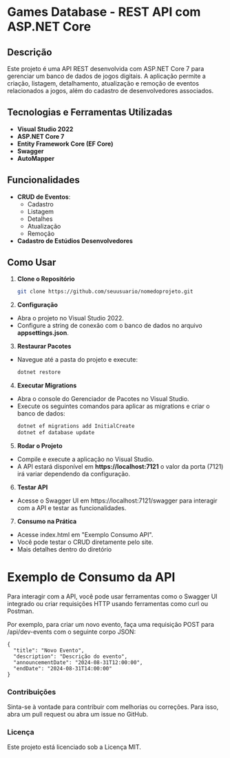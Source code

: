 # Games Database - REST API com ASP.NET Core

## Descrição

Este projeto é uma API REST desenvolvida com ASP.NET Core 7 para gerenciar um banco de dados de jogos digitais. A aplicação permite a criação, listagem, detalhamento, atualização e remoção de eventos relacionados a jogos, além do cadastro de desenvolvedores associados.

## Tecnologias e Ferramentas Utilizadas

- **Visual Studio 2022**
- **ASP.NET Core 7**
- **Entity Framework Core (EF Core)**
- **Swagger**
- **AutoMapper**

## Funcionalidades

- **CRUD de Eventos**:
  - Cadastro
  - Listagem
  - Detalhes
  - Atualização
  - Remoção
- **Cadastro de Estúdios Desenvolvedores**

## Como Usar

1. **Clone o Repositório**
   ```bash
   git clone https://github.com/seuusuario/nomedoprojeto.git
2. **Configuração**
  - Abra o projeto no Visual Studio 2022.
  - Configure a string de conexão com o banco de dados no arquivo **appsettings.json**.
3. **Restaurar Pacotes**
  - Navegue até a pasta do projeto e execute:
    ```bash
    dotnet restore
4. **Executar Migrations**
  - Abra o console do Gerenciador de Pacotes no Visual Studio.
  - Execute os seguintes comandos para aplicar as migrations e criar o banco de dados:
    ```bash
    dotnet ef migrations add InitialCreate
    dotnet ef database update
5. **Rodar o Projeto**
  - Compile e execute a aplicação no Visual Studio.
  - A API estará disponível em **https://localhost:7121** o valor da porta (7121) irá variar dependendo da configuração.
6. **Testar API**
  - Acesse o Swagger UI em https://localhost:7121/swagger para interagir com a API e testar as funcionalidades.
7. **Consumo na Prática**
  - Acesse index.html em "Exemplo Consumo API".
  - Você pode testar o CRUD diretamente pelo site.
  - Mais detalhes dentro do diretório

# Exemplo de Consumo da API

Para interagir com a API, você pode usar ferramentas como o Swagger UI integrado ou criar requisições HTTP usando ferramentas como curl ou Postman.

Por exemplo, para criar um novo evento, faça uma requisição POST para /api/dev-events com o seguinte corpo JSON:

    
    {
      "title": "Novo Evento",
      "description": "Descrição do evento",
      "announcementDate": "2024-08-31T12:00:00",
      "endDate": "2024-08-31T14:00:00"
    }

### Contribuições
Sinta-se à vontade para contribuir com melhorias ou correções. Para isso, abra um pull request ou abra um issue no GitHub.

### Licença
Este projeto está licenciado sob a Licença MIT.
